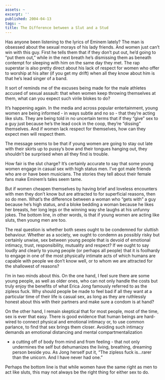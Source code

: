 ```yaml
---
assets: ~
excerpt: ''
published: 2004-04-13
tags: ~
title: The Difference between a Slut and a Stud
---
```

Has anyone been listening to the lyrics of Eminem lately? The man is
obsessed about the sexual morays of his lady friends. And women just
can’t win with this guy. First he tells them that if they don’t put out,
he’d going to “put them out,” while in the next breath he’s dismissing
them as beneath contempt for sleeping with him on the same day they met.
The rap superstar is also pretty direct about his lack of respect for
women who offer to worship at his alter (if you get my drift) when all
they know about him is that he’s lead singer of a band.

It sort of reminds me of the excuses being made for the male athletes
accused of sexual assault: that when women keep throwing themselves at
them, what can you expect such virile blokes to do?

It’s happening again. In the media and across popular entertainment,
young women are being informed - in ways subtle and no so - that they’re
acting like sluts. They are being told in no uncertain terms that if
they “give” sex to a guy just because he’s the lead cock in the coop,
they’re “dissing” themselves. And if women lack respect for themselves,
how can they expect men will respect them.

The message seems to be that if young women are going to stay out late
with their skirts up to pussy’s bow and their tongues hanging out, they
shouldn’t be surprised when all they find is trouble.

How fair is the slut charge? It’s certainly accurate to say that some
young women engage in casual sex with high status men. I’ve got male
friends who are or have been musicians. The stories they tell about
their female fans make Eminem’s tales seem tame.

But if women cheapen themselves by having brief and loveless encounters
with men they don’t know but are attracted to for superficial reasons,
then so do men. What’s the difference between a woman who “gets with” a
guy because he’s high status, and a bloke bedding a woman because he
likes her breasts, her long legs or the winning way she laughs at his
unfunny jokes. The bottom line, in other words, is that if young women
are acting like sluts, then young men are too.

The real question is whether both sexes ought to be condemned for
sluttish behaviour. Whether as a society, we ought to condemn as
possibly risky but certainly unwise, sex between young people that is
devoid of emotional intimacy, trust, responsibility, mutuality and
respect? If we ought to say loudly and clearly to young people (or
perhaps all people) that it is foolhardy to engage in one of the most
physically intimate acts of which humans are capable with people we
don’t know well, or to whom we are attracted for the shallowest of
reasons?

I’m in two minds about this. On the one hand, I feel sure there are some
young people, as well as older ones, who can not only handle the costs
but truly enjoy the benefits of what Erica Jong famously referred to as
the zipless fuck. Why should people be made to feel bad if all they want
at a particular time of their life is casual sex, as long as they are
ruthlessly honest about this with their partners and make sure a condom
is at hand?

On the other hand, I remain skeptical that for most people, most of the
time, sex is ever that easy. There is good evidence that human beings
are hard-wired to connect physical and emotional intimacy or, to use
common parlance, to find that sex brings them closer. Avoiding such
intimacy demands an emotional distancing and mental compartmentalization
- a cutting off of body from mind and from feeling - that not only
undermines the self but dehumanizes the living, breathing, dreaming
person beside you. As Jong herself put it, “The zipless fuck is…rarer
than the unicorn. And I have never had one.”

Perhaps the bottom line is that while women have the same right as men
to act like sluts, this may not always be the right thing for either sex
to do.